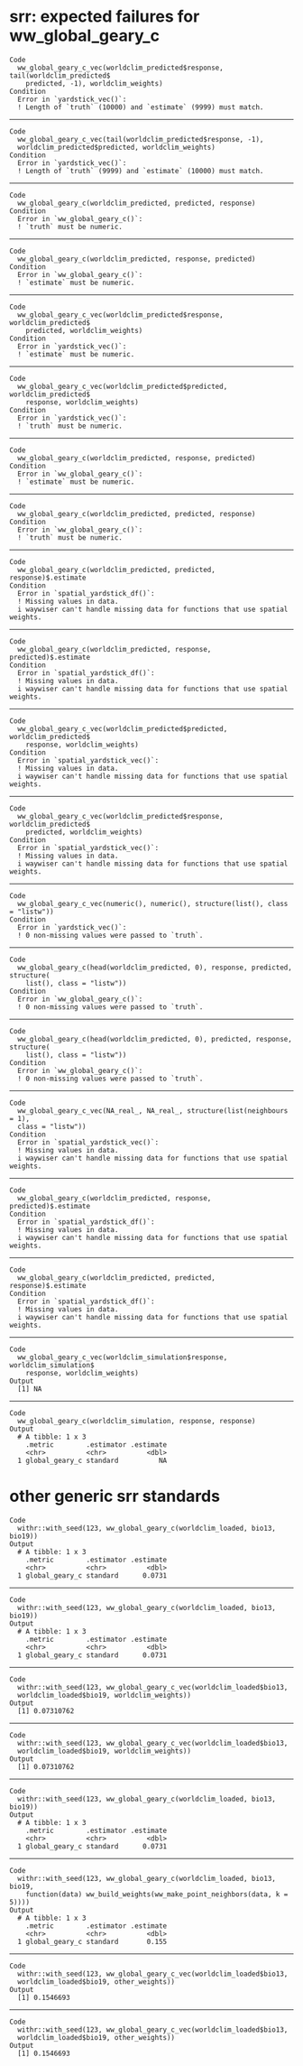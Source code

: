 # srr: expected failures for ww_global_geary_c

    Code
      ww_global_geary_c_vec(worldclim_predicted$response, tail(worldclim_predicted$
        predicted, -1), worldclim_weights)
    Condition
      Error in `yardstick_vec()`:
      ! Length of `truth` (10000) and `estimate` (9999) must match.

---

    Code
      ww_global_geary_c_vec(tail(worldclim_predicted$response, -1),
      worldclim_predicted$predicted, worldclim_weights)
    Condition
      Error in `yardstick_vec()`:
      ! Length of `truth` (9999) and `estimate` (10000) must match.

---

    Code
      ww_global_geary_c(worldclim_predicted, predicted, response)
    Condition
      Error in `ww_global_geary_c()`:
      ! `truth` must be numeric.

---

    Code
      ww_global_geary_c(worldclim_predicted, response, predicted)
    Condition
      Error in `ww_global_geary_c()`:
      ! `estimate` must be numeric.

---

    Code
      ww_global_geary_c_vec(worldclim_predicted$response, worldclim_predicted$
        predicted, worldclim_weights)
    Condition
      Error in `yardstick_vec()`:
      ! `estimate` must be numeric.

---

    Code
      ww_global_geary_c_vec(worldclim_predicted$predicted, worldclim_predicted$
        response, worldclim_weights)
    Condition
      Error in `yardstick_vec()`:
      ! `truth` must be numeric.

---

    Code
      ww_global_geary_c(worldclim_predicted, response, predicted)
    Condition
      Error in `ww_global_geary_c()`:
      ! `estimate` must be numeric.

---

    Code
      ww_global_geary_c(worldclim_predicted, predicted, response)
    Condition
      Error in `ww_global_geary_c()`:
      ! `truth` must be numeric.

---

    Code
      ww_global_geary_c(worldclim_predicted, predicted, response)$.estimate
    Condition
      Error in `spatial_yardstick_df()`:
      ! Missing values in data.
      i waywiser can't handle missing data for functions that use spatial weights.

---

    Code
      ww_global_geary_c(worldclim_predicted, response, predicted)$.estimate
    Condition
      Error in `spatial_yardstick_df()`:
      ! Missing values in data.
      i waywiser can't handle missing data for functions that use spatial weights.

---

    Code
      ww_global_geary_c_vec(worldclim_predicted$predicted, worldclim_predicted$
        response, worldclim_weights)
    Condition
      Error in `spatial_yardstick_vec()`:
      ! Missing values in data.
      i waywiser can't handle missing data for functions that use spatial weights.

---

    Code
      ww_global_geary_c_vec(worldclim_predicted$response, worldclim_predicted$
        predicted, worldclim_weights)
    Condition
      Error in `spatial_yardstick_vec()`:
      ! Missing values in data.
      i waywiser can't handle missing data for functions that use spatial weights.

---

    Code
      ww_global_geary_c_vec(numeric(), numeric(), structure(list(), class = "listw"))
    Condition
      Error in `yardstick_vec()`:
      ! 0 non-missing values were passed to `truth`.

---

    Code
      ww_global_geary_c(head(worldclim_predicted, 0), response, predicted, structure(
        list(), class = "listw"))
    Condition
      Error in `ww_global_geary_c()`:
      ! 0 non-missing values were passed to `truth`.

---

    Code
      ww_global_geary_c(head(worldclim_predicted, 0), predicted, response, structure(
        list(), class = "listw"))
    Condition
      Error in `ww_global_geary_c()`:
      ! 0 non-missing values were passed to `truth`.

---

    Code
      ww_global_geary_c_vec(NA_real_, NA_real_, structure(list(neighbours = 1),
      class = "listw"))
    Condition
      Error in `spatial_yardstick_vec()`:
      ! Missing values in data.
      i waywiser can't handle missing data for functions that use spatial weights.

---

    Code
      ww_global_geary_c(worldclim_predicted, response, predicted)$.estimate
    Condition
      Error in `spatial_yardstick_df()`:
      ! Missing values in data.
      i waywiser can't handle missing data for functions that use spatial weights.

---

    Code
      ww_global_geary_c(worldclim_predicted, predicted, response)$.estimate
    Condition
      Error in `spatial_yardstick_df()`:
      ! Missing values in data.
      i waywiser can't handle missing data for functions that use spatial weights.

---

    Code
      ww_global_geary_c_vec(worldclim_simulation$response, worldclim_simulation$
        response, worldclim_weights)
    Output
      [1] NA

---

    Code
      ww_global_geary_c(worldclim_simulation, response, response)
    Output
      # A tibble: 1 x 3
        .metric        .estimator .estimate
        <chr>          <chr>          <dbl>
      1 global_geary_c standard          NA

# other generic srr standards

    Code
      withr::with_seed(123, ww_global_geary_c(worldclim_loaded, bio13, bio19))
    Output
      # A tibble: 1 x 3
        .metric        .estimator .estimate
        <chr>          <chr>          <dbl>
      1 global_geary_c standard      0.0731

---

    Code
      withr::with_seed(123, ww_global_geary_c(worldclim_loaded, bio13, bio19))
    Output
      # A tibble: 1 x 3
        .metric        .estimator .estimate
        <chr>          <chr>          <dbl>
      1 global_geary_c standard      0.0731

---

    Code
      withr::with_seed(123, ww_global_geary_c_vec(worldclim_loaded$bio13,
      worldclim_loaded$bio19, worldclim_weights))
    Output
      [1] 0.07310762

---

    Code
      withr::with_seed(123, ww_global_geary_c_vec(worldclim_loaded$bio13,
      worldclim_loaded$bio19, worldclim_weights))
    Output
      [1] 0.07310762

---

    Code
      withr::with_seed(123, ww_global_geary_c(worldclim_loaded, bio13, bio19))
    Output
      # A tibble: 1 x 3
        .metric        .estimator .estimate
        <chr>          <chr>          <dbl>
      1 global_geary_c standard      0.0731

---

    Code
      withr::with_seed(123, ww_global_geary_c(worldclim_loaded, bio13, bio19,
        function(data) ww_build_weights(ww_make_point_neighbors(data, k = 5))))
    Output
      # A tibble: 1 x 3
        .metric        .estimator .estimate
        <chr>          <chr>          <dbl>
      1 global_geary_c standard       0.155

---

    Code
      withr::with_seed(123, ww_global_geary_c_vec(worldclim_loaded$bio13,
      worldclim_loaded$bio19, other_weights))
    Output
      [1] 0.1546693

---

    Code
      withr::with_seed(123, ww_global_geary_c_vec(worldclim_loaded$bio13,
      worldclim_loaded$bio19, other_weights))
    Output
      [1] 0.1546693


